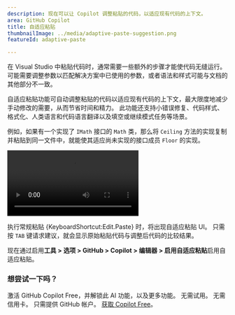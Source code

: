 ```yaml
---
description: 现在可以让 Copilot 调整粘贴的代码，以适应现有代码的上下文。
area: GitHub Copilot
title: 自适应粘贴
thumbnailImage: ../media/adaptive-paste-suggestion.png
featureId: adaptive-paste

---
```



在 Visual Studio 中粘贴代码时，通常需要一些额外的步骤才能使代码无缝运行。 可能需要调整参数以匹配解决方案中已使用的参数，或者语法和样式可能与文档的其他部分不一致。

自适应粘贴功能可自动调整粘贴的代码以适应现有代码的上下文，最大限度地减少手动修改的需要，从而节省时间和精力。 此功能还支持小错误修复、代码样式、格式化、人类语言和代码语言翻译以及填空或继续模式任务等场景。

例如，如果有一个实现了 `IMath` 接口的 `Math` 类，那么将 `Ceiling` 方法的实现复制并粘贴到同一文件中，就能使其适应尚未实现的接口成员 `Floor` 的实现。

![调整粘贴方法以完成接口](../media/adaptive-paste-complete-interface.mp4)

执行常规粘贴 {KeyboardShortcut:Edit.Paste} 时，将出现自适应粘贴 UI。 只需按 `TAB` 键请求建议，就会显示原始粘贴代码与调整后代码的比较结果。

现在通过启用**工具 > 选项 > GitHub > Copilot > 编辑器 > 启用自适应粘贴**启用自适应粘贴。

### 想尝试一下吗？
激活 GitHub Copilot Free，并解锁此 AI 功能，以及更多功能。
 无需试用。 无需信用卡。 只需提供 GitHub 帐户。 [获取 Copilot Free](https://github.com/settings/copilot)。
